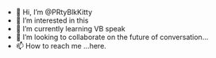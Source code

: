 - 👋 Hi, I’m @PRtyBlkKitty
- 👀 I’m interested in this
- 🌱 I’m currently learning VB speak
- 💞️ I’m looking to collaborate on the future of conversation...
- 📫 How to reach me ...here.

<!---
PRtyBlkKitty/PRtyBlkKitty is a ✨ special ✨ repository because its `README.md` (this file) appears on your GitHub profile.
You can click the Preview link to take a look at your changes.
--->
